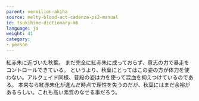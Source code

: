```yaml
---
parent: vermilion-akiha
source: melty-blood-act-cadenza-ps2-manual
id: tsukihime-dictionary-mb
language: ja
weight: 41
category:
- person
---
```


紅赤朱に近づいた秋葉。
まだ完全に紅赤朱に成っておらず、意志の力で暴走をコントロールできている。
というより、秋葉にとってはこの姿の方が体力を使わない。アルクェイド同様、普段の姿は力を使って混血を抑えつけているのである。
本来なら紅赤朱化が進んだ時点で理性を失うのだが、秋葉にはまだ余裕があるらしい。これも高い素質のなせる事だろう。
